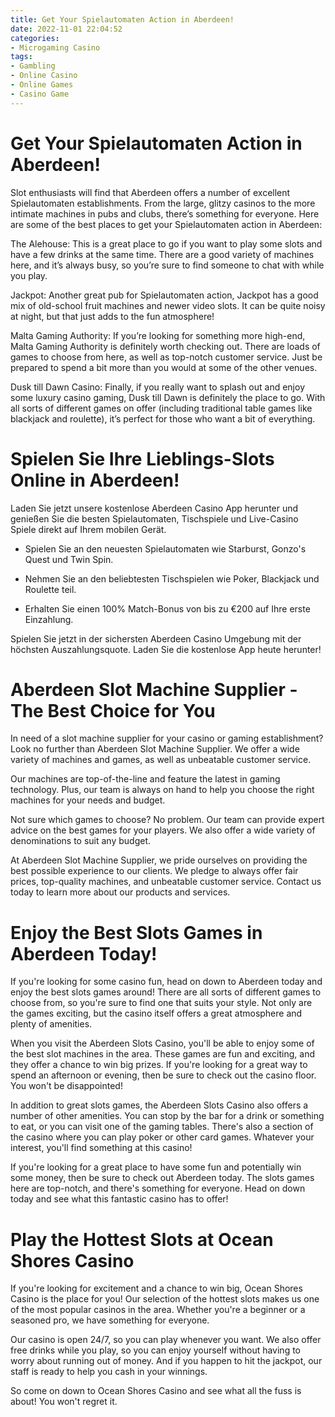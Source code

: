 ```yaml
---
title: Get Your Spielautomaten Action in Aberdeen!
date: 2022-11-01 22:04:52
categories:
- Microgaming Casino
tags:
- Gambling
- Online Casino
- Online Games
- Casino Game
---
```



#  Get Your Spielautomaten Action in Aberdeen!

Slot enthusiasts will find that Aberdeen offers a number of excellent Spielautomaten establishments. From the large, glitzy casinos to the more intimate machines in pubs and clubs, there’s something for everyone. Here are some of the best places to get your Spielautomaten action in Aberdeen:

The Alehouse: This is a great place to go if you want to play some slots and have a few drinks at the same time. There are a good variety of machines here, and it’s always busy, so you’re sure to find someone to chat with while you play.

Jackpot: Another great pub for Spielautomaten action, Jackpot has a good mix of old-school fruit machines and newer video slots. It can be quite noisy at night, but that just adds to the fun atmosphere!

Malta Gaming Authority: If you’re looking for something more high-end, Malta Gaming Authority is definitely worth checking out. There are loads of games to choose from here, as well as top-notch customer service. Just be prepared to spend a bit more than you would at some of the other venues.

Dusk till Dawn Casino: Finally, if you really want to splash out and enjoy some luxury casino gaming, Dusk till Dawn is definitely the place to go. With all sorts of different games on offer (including traditional table games like blackjack and roulette), it’s perfect for those who want a bit of everything.

#  Spielen Sie Ihre Lieblings-Slots Online in Aberdeen!

Laden Sie jetzt unsere kostenlose Aberdeen Casino App herunter und genießen Sie die besten Spielautomaten, Tischspiele und Live-Casino Spiele direkt auf Ihrem mobilen Gerät.

- Spielen Sie an den neuesten Spielautomaten wie Starburst, Gonzo's Quest und Twin Spin.

- Nehmen Sie an den beliebtesten Tischspielen wie Poker, Blackjack und Roulette teil.

- Erhalten Sie einen 100% Match-Bonus von bis zu €200 auf Ihre erste Einzahlung.

Spielen Sie jetzt in der sichersten Aberdeen Casino Umgebung mit der höchsten Auszahlungsquote. Laden Sie die kostenlose App heute herunter!

#  Aberdeen Slot Machine Supplier - The Best Choice for You

In need of a slot machine supplier for your casino or gaming establishment? Look no further than Aberdeen Slot Machine Supplier. We offer a wide variety of machines and games, as well as unbeatable customer service.

Our machines are top-of-the-line and feature the latest in gaming technology. Plus, our team is always on hand to help you choose the right machines for your needs and budget.

Not sure which games to choose? No problem. Our team can provide expert advice on the best games for your players. We also offer a wide variety of denominations to suit any budget.

At Aberdeen Slot Machine Supplier, we pride ourselves on providing the best possible experience to our clients. We pledge to always offer fair prices, top-quality machines, and unbeatable customer service. Contact us today to learn more about our products and services.

#  Enjoy the Best Slots Games in Aberdeen Today!

If you're looking for some casino fun, head on down to Aberdeen today and enjoy the best slots games around! There are all sorts of different games to choose from, so you're sure to find one that suits your style. Not only are the games exciting, but the casino itself offers a great atmosphere and plenty of amenities.

When you visit the Aberdeen Slots Casino, you'll be able to enjoy some of the best slot machines in the area. These games are fun and exciting, and they offer a chance to win big prizes. If you're looking for a great way to spend an afternoon or evening, then be sure to check out the casino floor. You won't be disappointed!

In addition to great slots games, the Aberdeen Slots Casino also offers a number of other amenities. You can stop by the bar for a drink or something to eat, or you can visit one of the gaming tables. There's also a section of the casino where you can play poker or other card games. Whatever your interest, you'll find something at this casino!

If you're looking for a great place to have some fun and potentially win some money, then be sure to check out Aberdeen today. The slots games here are top-notch, and there's something for everyone. Head on down today and see what this fantastic casino has to offer!

#  Play the Hottest Slots at Ocean Shores Casino

If you're looking for excitement and a chance to win big, Ocean Shores Casino is the place for you! Our selection of the hottest slots makes us one of the most popular casinos in the area. Whether you're a beginner or a seasoned pro, we have something for everyone.

Our casino is open 24/7, so you can play whenever you want. We also offer free drinks while you play, so you can enjoy yourself without having to worry about running out of money. And if you happen to hit the jackpot, our staff is ready to help you cash in your winnings.

So come on down to Ocean Shores Casino and see what all the fuss is about! You won't regret it.